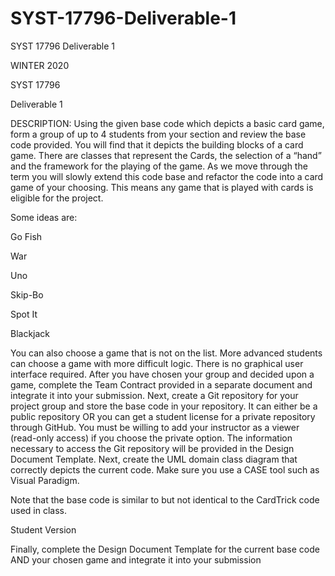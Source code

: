 # SYST-17796-Deliverable-1
SYST 17796  Deliverable 1


WINTER 2020

SYST 17796

Deliverable 1

DESCRIPTION:
Using the given base code which depicts a basic card game, form a group of up to 4 students from your section and review the base code provided. You will find that it depicts the building blocks of a card game. 
There are classes that represent the Cards, the selection of a “hand” and the framework for the playing of the game. As we move through the term you will slowly extend this code base and refactor the code into a card game of your choosing. 
This means any game that is played with cards is eligible for the project. 

Some ideas are:

Go Fish

War

Uno

Skip-Bo

Spot It

Blackjack

You can also choose a game that is not on the list. 
More advanced students can choose a game with more difficult logic. 
There is no graphical user interface required. 
After you have chosen your group and decided upon a game, complete the Team Contract provided in a separate document and integrate it into your submission. 
Next, create a Git repository for your project group and store the base code in your repository. 
It can either be a public repository OR you can get a student license for a private repository through GitHub. 
You must be willing to add your instructor as a viewer (read-only access) if you choose the private option. 
The information necessary to access the Git repository will be provided in the Design Document Template. 
Next, create the UML domain class diagram that correctly depicts the current code. 
Make sure you use a CASE tool such as Visual Paradigm. 

Note that the base code is similar to but not identical to the CardTrick code used in class.

Student Version

Finally, complete the Design Document Template for the current base code AND your chosen game and integrate it into your submission

